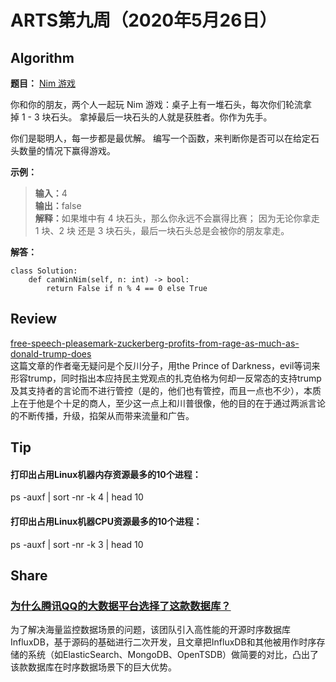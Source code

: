 # ARTS第九周（2020年5月26日）
## Algorithm<br/>
<b>题目：</b> [Nim 游戏](https://leetcode-cn.com/problems/nim-game/)

你和你的朋友，两个人一起玩 Nim 游戏：桌子上有一堆石头，每次你们轮流拿掉 1 - 3 块石头。 拿掉最后一块石头的人就是获胜者。你作为先手。

你们是聪明人，每一步都是最优解。 编写一个函数，来判断你是否可以在给定石头数量的情况下赢得游戏。

<b>示例：</b> <br>
><b>输入：</b>4<br>
><b>输出：</b>false<br>
><b>解释：</b>如果堆中有 4 块石头，那么你永远不会赢得比赛；
     因为无论你拿走 1 块、2 块 还是 3 块石头，最后一块石头总是会被你的朋友拿走。<br>

<b>解答：</b>
```Python3
class Solution:
    def canWinNim(self, n: int) -> bool:
        return False if n % 4 == 0 else True
```
## Review<br/>
[free-speech-pleasemark-zuckerberg-profits-from-rage-as-much-as-donald-trump-does](https://hackernoon.com/automating-instagram-api-with-python-gain-followers-u115322z)<br>
这篇文章的作者毫无疑问是个反川分子，用the Prince of Darkness，evil等词来形容trump，同时指出本应持民主党观点的扎克伯格为何却一反常态的支持trump及其支持者的言论而不进行管控（是的，他们也有管控，而且一点也不少），本质上在于他是个十足的商人，至少这一点上和川普很像，他的目的在于通过两派言论的不断传播，升级，掐架从而带来流量和广告。

## Tip<br/>
#### 打印出占用Linux机器内存资源最多的10个进程：

ps -auxf | sort -nr -k 4 | head 10<br>
#### 打印出占用Linux机器CPU资源最多的10个进程：

ps -auxf | sort -nr -k 3 | head 10<br>

## Share<br/>
### [为什么腾讯QQ的大数据平台选择了这款数据库？](https://mp.weixin.qq.com/s/cqsNlhZ9yD5jfO3xyEa_Kg)<br>
为了解决海量监控数据场景的问题，该团队引入高性能的开源时序数据库InfluxDB，基于源码的基础进行二次开发，且文章把InfluxDB和其他被用作时序存储的系统（如ElasticSearch、MongoDB、OpenTSDB）做简要的对比，凸出了该款数据库在时序数据场景下的巨大优势。
